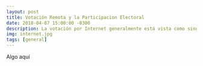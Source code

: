 ```yaml
---
layout: post
title: Votación Remota y la Participacion Electoral
date: 2018-04-07 15:00:00 -0300
description: La votación por Internet generalmente está vista como sinónimo de un aumento en la participación ciudadana del proceso eleccionario; existen variadas experiencias internacionales que refutan dicha sentencia.
img: internet.jpg
tags: [general]
---
```

Algo aquí